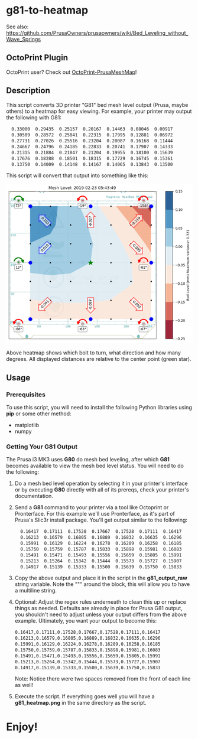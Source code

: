 # g81-to-heatmap

See also: https://github.com/PrusaOwners/prusaowners/wiki/Bed_Leveling_without_Wave_Springs

## OctoPrint Plugin
OctoPrint user? Check out [OctoPrint-PrusaMeshMap](https://github.com/ff8jake/OctoPrint-PrusaMeshMap)!

## Description
This script converts 3D printer "G81" bed mesh level output (Prusa, maybe others) to a heatmap for easy viewing. For example, your printer may output the following with G81:

```
  0.33000  0.29435  0.25157  0.20167  0.14463  0.08046  0.00917
  0.30509  0.28572  0.25841  0.22315  0.17995  0.12881  0.06972
  0.27731  0.27026  0.25516  0.23204  0.20087  0.16168  0.11444
  0.24667  0.24796  0.24185  0.22833  0.20741  0.17907  0.14333
  0.21315  0.21884  0.21847  0.21204  0.19955  0.18100  0.15639
  0.17676  0.18288  0.18501  0.18315  0.17729  0.16745  0.15361
  0.13750  0.14009  0.14148  0.14167  0.14065  0.13843  0.13500
```

This script will convert that output into something like this:

![G81 Heatmap](g81_heatmap.png "G81 Heatmap Example")

Above heatmap shows which bolt to turn, what direction and how many degrees. All displayed distances are relative to the center point (green star).

## Usage
### Prerequisites
To use this script, you will need to install the following Python libraries using **pip** or some other method:

- matplotlib
- numpy

### Getting Your G81 Output
The Prusa i3 MK3 uses **G80** do mesh bed leveling, after which **G81** becomes available to view the mesh bed level status. You will need to do the following:

1. Do a mesh bed level operation by selecting it in your printer's interface or by executing **G80** directly with all of its prereqs, check your printer's documentation.
2. Send a **G81** command to your printer via a tool like Octoprint or Pronterface. For this example we'll use Pronterface, as it's part of Prusa's Slic3r install package. You'll get output similar to the following:

    ```
      0.16417  0.17111  0.17528  0.17667  0.17528  0.17111  0.16417
      0.16213  0.16579  0.16805  0.16889  0.16832  0.16635  0.16296
      0.15991  0.16129  0.16224  0.16278  0.16289  0.16258  0.16185
      0.15750  0.15759  0.15787  0.15833  0.15898  0.15981  0.16083
      0.15491  0.15471  0.15493  0.15556  0.15659  0.15805  0.15991
      0.15213  0.15264  0.15342  0.15444  0.15573  0.15727  0.15907
      0.14917  0.15139  0.15333  0.15500  0.15639  0.15750  0.15833
    ```
3. Copy the above output and place it in the script in the **g81_output_raw** string variable. Note the """ around the block, this will allow you to have a multiline string.
4. Optional: Adjust the regex rules underneath to clean this up or replace things as needed. Defaults are already in place for Prusa G81 output, you shouldn't need to adjust unless your output differs from the above example. Ultimately, you want your output to become this:

    ```
    0.16417,0.17111,0.17528,0.17667,0.17528,0.17111,0.16417
    0.16213,0.16579,0.16805,0.16889,0.16832,0.16635,0.16296
    0.15991,0.16129,0.16224,0.16278,0.16289,0.16258,0.16185
    0.15750,0.15759,0.15787,0.15833,0.15898,0.15981,0.16083
    0.15491,0.15471,0.15493,0.15556,0.15659,0.15805,0.15991
    0.15213,0.15264,0.15342,0.15444,0.15573,0.15727,0.15907
    0.14917,0.15139,0.15333,0.15500,0.15639,0.15750,0.15833
    ```
    Note: Notice there were two spaces removed from the front of each line as well!
5. Execute the script. If everything goes well you will have a **g81_heatmap.png** in the same directory as the script.

# Enjoy!

